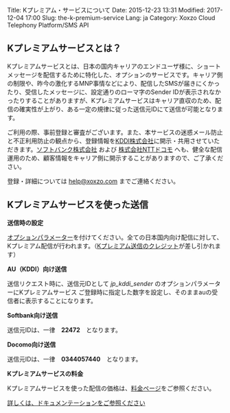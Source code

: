 Title: Kプレミアム・サービスについて
Date: 2015-12-23 13:31
Modified: 2017-12-04 17:00
Slug: the-k-premium-service
Lang: ja
Category: Xoxzo Cloud Telephony Platform/SMS API

## Kプレミアムサービスとは？

Kプレミアムサービスとは、日本の国内キャリアのエンドユーザ様に、ショートメッセージを配信するために特化した、オプションのサービスです。キャリア側の制限や、昨今の激化するMNP事情などにより、配信したSMSが届きにくかったり、受信したメッセージに、設定通りのローマ字のSender IDが表示されなかったりすることがありますが、Kプレミアムサービスはキャリア直収のため、配信の確実性が上がり、ある一定の規律に従った送信元IDにて送信が可能となります。

ご利用の際、事前登録と審査がございます。また、本サービスの迷惑メール防止と不正利用防止の観点から、登録情報を[KDDI株式会社](http://www.kddi.com/)に開示・共用させていただきます。[ソフトバンク株式会社](https://www.softbank.jp/) および [株式会社NTTドコモ](https://www.nttdocomo.co.jp/) へも、健全な配信運用のため、顧客情報をキャリア側に開示することがありますので、ご了承ください。

登録・詳細については [help@xoxzo.com](mailto:help@xoxzo.com) までご連絡ください。

## Kプレミアムサービスを使った送信

__送信時の設定__

[オプションパラメーター](http://docs.xoxzo.com/ja/sms.html#jp-specific-optional-parameters)を付けてください。全ての日本国内向け配信に対して、Kプレミアム配信が行われます。（[Kプレミアム送信のクレジット](https://www.xoxzo.com/en/about/pricing/#sms)が差し引かれます）

__AU（KDDI）向け送信__

送信リクエスト時に、送信元IDとして *jp_kddi_sender* のオプションパラメーターにKプレミアムサービス
ご登録時に指定した数字を設定し、そのままauの受信者に表示することになります。

__Softbank向け送信__

送信元IDは、一律　__22472__　となります。

__Docomo向け送信__

送信元IDは、一律　__0344057440__　となります。

__Kプレミアムサービスの料金__

Kプレミアムサービスを使った配信の価格は、[料金ページ](https://www.xoxzo.com/ja/about/pricing/)をご参照ください。

[詳しくは、ドキュメンテーションをご参照ください](http://docs.xoxzo.com/ja/sms.html#jp-specific-optional-parameters)


